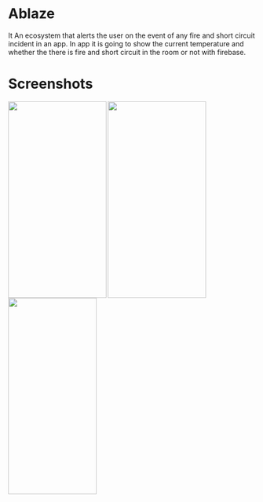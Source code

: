 # Ablaze
It An ecosystem that alerts the user on the event of any fire and short circuit incident in an app.
In app it is going to show the current temperature and whether the there is fire and short circuit 
in the room or not with firebase.


# Screenshots
<p align="center">
<img src="https://user-images.githubusercontent.com/64334624/175768048-348610af-fb62-47bd-b8f1-6d04723831ad.jpeg" width=200 height=400 align="left">
<img src="https://user-images.githubusercontent.com/64334624/175768052-935faddc-a5fd-4aad-be71-d000fb3d6ee9.jpeg" width=200 height=400 align="left">
<img src="https://user-images.githubusercontent.com/64334624/175768041-e0efbc6d-9d9a-401e-98b8-17f74ed8ec6c.jpeg" width=180 height=400 align="left">
</p>
